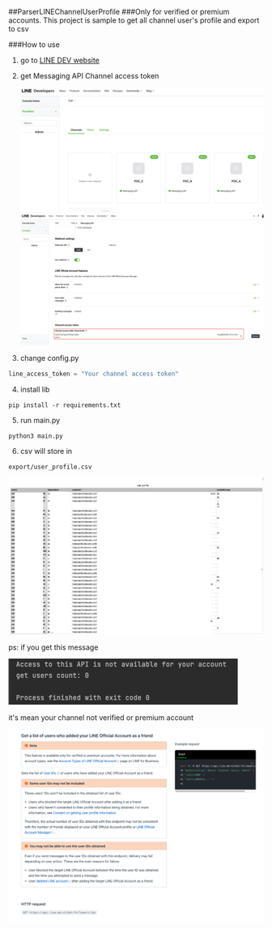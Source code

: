 ##ParserLINEChannelUserProfile
###Only for verified or premium accounts.
This project is sample to get all channel user's profile and export to csv

###How to use
1. go to [LINE DEV website](https://developers.line.biz/console/)
2. get Messaging API Channel access token
   
   ![2](img/2.png)
   ![3](img/3.png)
   
3. change config.py 
```python
line_access_token = "Your channel access token"   
```
4. install lib
```
pip install -r requirements.txt
```
5. run main.py
```
python3 main.py
```
6. csv will store in 
```
export/user_profile.csv
```

![1](img/1.png)

ps: if you get this message

![4](img/4.png)

it's mean your channel not verified or premium account

![5](img/5.png)